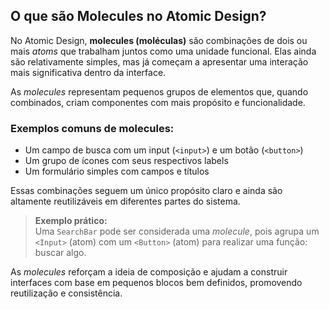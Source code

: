 ## O que são Molecules no Atomic Design?

No Atomic Design, **molecules (moléculas)** são combinações de dois ou mais _atoms_ que trabalham juntos como uma unidade funcional. Elas ainda são relativamente simples, mas já começam a apresentar uma interação mais significativa dentro da interface.

As _molecules_ representam pequenos grupos de elementos que, quando combinados, criam componentes com mais propósito e funcionalidade.

### Exemplos comuns de molecules:

- Um campo de busca com um input (`<input>`) e um botão (`<button>`)
- Um grupo de ícones com seus respectivos labels
- Um formulário simples com campos e títulos

Essas combinações seguem um único propósito claro e ainda são altamente reutilizáveis em diferentes partes do sistema.

> **Exemplo prático:**  
> Uma `SearchBar` pode ser considerada uma _molecule_, pois agrupa um `<Input>` (atom) com um `<Button>` (atom) para realizar uma função: buscar algo.

As _molecules_ reforçam a ideia de composição e ajudam a construir interfaces com base em pequenos blocos bem definidos, promovendo reutilização e consistência.
